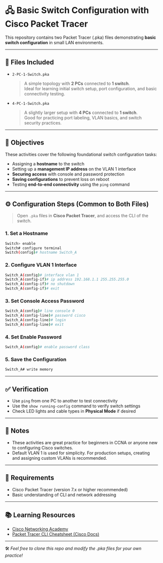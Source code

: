 # 🖧 Basic Switch Configuration with Cisco Packet Tracer

This repository contains two Packet Tracer (.pka) files demonstrating **basic switch configuration** in small LAN environments.

---

## 📂 Files Included

- `2-PC-1-Switch.pka`  
  > A simple topology with **2 PCs** connected to **1 switch**.  
  > Ideal for learning initial switch setup, port configuration, and basic connectivity testing.

- `4-PC-1-Switch.pka`  
  > A slightly larger setup with **4 PCs** connected to **1 switch**.  
  > Good for practicing port labeling, VLAN basics, and switch security practices.

---

## 🎯 Objectives

These activities cover the following foundational switch configuration tasks:

- Assigning a **hostname** to the switch
- Setting up a **management IP address** on the VLAN 1 interface
- **Securing access** with console and password protection
- **Saving configurations** to prevent loss on reboot
- Testing **end-to-end connectivity** using the `ping` command

---

## ⚙️ Configuration Steps (Common to Both Files)

> Open `.pka` files in **Cisco Packet Tracer**, and access the CLI of the switch.

### 1. Set a Hostname
```bash
Switch> enable
Switch# configure terminal
Switch(config)# hostname Switch_A
```

### 2. Configure VLAN 1 Interface
```bash
Switch_A(config)# interface vlan 1
Switch_A(config-if)# ip address 192.168.1.1 255.255.255.0
Switch_A(config-if)# no shutdown
Switch_A(config-if)# exit
```

### 3. Set Console Access Password
```bash
Switch_A(config)# line console 0
Switch_A(config-line)# password cisco
Switch_A(config-line)# login
Switch_A(config-line)# exit
```

### 4. Set Enable Password
```bash
Switch_A(config)# enable password class
```

### 5. Save the Configuration
```bash
Switch_A# write memory
```

---

## ✅ Verification

- Use `ping` from one PC to another to test connectivity
- Use the `show running-config` command to verify switch settings
- Check LED lights and cable types in **Physical Mode** if desired

---

## 📝 Notes

- These activities are great practice for beginners in CCNA or anyone new to configuring Cisco switches.
- Default VLAN 1 is used for simplicity. For production setups, creating and assigning custom VLANs is recommended.

---

## 📎 Requirements

- Cisco Packet Tracer (version 7.x or higher recommended)
- Basic understanding of CLI and network addressing

---

## 📚 Learning Resources

- [Cisco Networking Academy](https://www.netacad.com)
- [Packet Tracer CLI Cheatsheet (Cisco Docs)](https://learningnetwork.cisco.com/s/article/packet-tracer-cli-commands)

---

🛠️ *Feel free to clone this repo and modify the .pka files for your own practice!*
